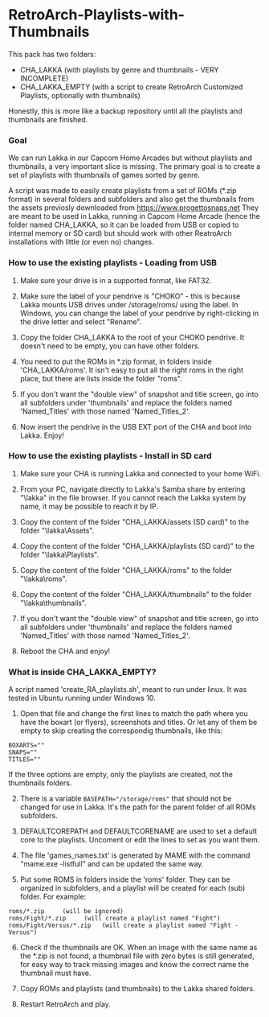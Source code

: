 # RetroArch-Playlists-with-Thumbnails
This pack has two folders:
- CHA_LAKKA (with playlists by genre and thumbnails - VERY INCOMPLETE)
- CHA_LAKKA_EMPTY (with a script to create RetroArch Customized Playlists, optionally with thumbnails)

Honestly, this is more like a backup repository until all the playlists and thumbnails are finished.


### Goal
We can run Lakka in our Capcom Home Arcades but without playlists and thumbnails, a very important slice is missing.
The primary goal is to create a set of playlists with thumbnails of games sorted by genre.

A script was made to easily create playlists from a set of ROMs (*.zip format) in several folders and subfolders and also get the thumbnails from the assets previosly downloaded from https://www.progettosnaps.net
They are meant to be used in Lakka, running in Capcom Home Arcade (hence the folder named CHA_LAKKA, so it can be loaded from USB or copied to internal memory or SD card) but should work with other ReatroArch installations with little (or even no) changes.


### How to use the existing playlists - Loading from USB
1. Make sure your drive is in a supported format, like FAT32.

2. Make sure the label of your pendrive is "CHOKO" - this is because Lakka mounts USB drives under /storage/roms/ using the label. 
In Windows, you can change the label of your pendrive by right-clicking in the drive letter and select "Rename".

3. Copy the folder CHA_LAKKA to the root of your CHOKO pendrive. It doesn't need to be empty, you can have other folders.

4. You need to put the ROMs in *.zip format, in folders inside 'CHA_LAKKA/roms'. It isn't easy to put all the right roms in the right place, but there are lists inside the folder "roms".

5. If you don't want the "double view" of snapshot and title screen, go into all subfolders under 'thumbnails' and replace the folders named 'Named_Titles' with those named 'Named_Titles_2'.

6. Now insert the pendrive in the USB EXT port of the CHA and boot into Lakka. Enjoy!


### How to use the existing playlists - Install in SD card
1. Make sure your CHA is running Lakka and connected to your home WiFi.

2. From your PC, navigate directly to Lakka's Samba share by entering "\\lakka\" in the file browser. If you cannot reach the Lakka system by name, it may be possible to reach it by IP.

3. Copy the content of the folder "CHA_LAKKA/assets (SD card)" to the folder "\\lakka\Assets".

4. Copy the content of the folder "CHA_LAKKA/playlists (SD card)" to the folder "\\lakka\Playlists".

5. Copy the content of the folder "CHA_LAKKA/roms" to the folder "\\lakka\roms".

6. Copy the content of the folder "CHA_LAKKA/thumbnails" to the folder "\\lakka\thumbnails".

7. If you don't want the "double view" of snapshot and title screen, go into all subfolders under 'thumbnails' and replace the folders named 'Named_Titles' with those named 'Named_Titles_2'.

8. Reboot the CHA and enjoy!


### What is inside CHA_LAKKA_EMPTY?
A script named 'create_RA_playlists.sh', meant to run under linux. It was tested in Ubuntu running under Windows 10.

1. Open that file and change the first lines to match the path where you have the boxart (or flyers), screenshots and titles. Or let any of them be empty to skip creating the correspondig thumbnails, like this:
```
BOXARTS=""
SNAPS=""
TITLES=""
```
If the three options are empty, only the playlists are created, not the thumbnails folders.

2. There is a variable ```BASEPATH="/storage/roms"``` that should not be changed for use in Lakka. It's the path for the parent folder of all ROMs subfolders.

3. DEFAULTCOREPATH and DEFAULTCORENAME are used to set a default core to the playlists. Uncoment or edit the lines to set as you want them.

4. The file 'games_names.txt' is generated by MAME with the command "mame.exe -listfull" and can be updated the same way.

5. Put some ROMS in folders inside the 'roms' folder. They can be organized in subfolders, and a playlist will be created for each (sub) folder.
For example:
```
roms/*.zip     (will be ignored)
roms/Fight/*.zip     (will create a playlist named "Fight")
roms/Fight/Versus/*.zip   (will create a playlist named "Fight - Versus")
```

6. Check if the thumbnails are OK. When an image with the same name as the *.zip is not found, a thumbnail file with zero bytes is still generated, for easy way to track missing images and know the correct name the thumbnail must have.

7. Copy ROMs and playlists (and thumbnails) to the Lakka shared folders.

8. Restart RetroArch and play.
